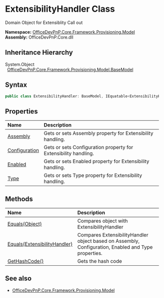 # ExtensibilityHandler Class
 Domain Object for Extensiblity Call out   

**Namespace:** [OfficeDevPnP.Core.Framework.Provisioning.Model](OfficeDevPnP.Core.Framework.Provisioning.Model.md)  
**Assembly:** OfficeDevPnP.Core.dll  
## Inheritance Hierarchy
System.Object  
&ensp;[OfficeDevPnP.Core.Framework.Provisioning.Model.BaseModel](OfficeDevPnP.Core.Framework.Provisioning.Model.BaseModel.md)  
## Syntax
```C#
public class ExtensibilityHandler: BaseModel, IEquatable<ExtensibilityHandler>
```
## Properties
|**Name**|**Description**|
|:-----|:-----|
| [Assembly](OfficeDevPnP.Core.Framework.Provisioning.Model.ExtensibilityHandler.Assembly.md) | Gets or sets Assembly property for Extensibility handling.
| [Configuration](OfficeDevPnP.Core.Framework.Provisioning.Model.ExtensibilityHandler.Configuration.md) | Gets or sets Configuration property for Extensibility handling.
| [Enabled](OfficeDevPnP.Core.Framework.Provisioning.Model.ExtensibilityHandler.Enabled.md) | Gets or sets Enabled property for Extensibility handling.
| [Type](OfficeDevPnP.Core.Framework.Provisioning.Model.ExtensibilityHandler.Type.md) | Gets or sets Type property for Extensibility handling.
## Methods
|**Name**|**Description**|
|:-----|:-----|
| [Equals(Object)](OfficeDevPnP.Core.Framework.Provisioning.Model.ExtensibilityHandler.3520ddbb.md) | Compares object with ExtensibilityHandler
| [Equals(ExtensibilityHandler)](OfficeDevPnP.Core.Framework.Provisioning.Model.ExtensibilityHandler.c3f425d0.md) | Compares ExtensibilityHandler object based on Assembly, Configuration, Enabled and Type properties.
| [GetHashCode()](OfficeDevPnP.Core.Framework.Provisioning.Model.ExtensibilityHandler.1c6872bd.md) | Gets the hash code
## See also
- [OfficeDevPnP.Core.Framework.Provisioning.Model](OfficeDevPnP.Core.Framework.Provisioning.Model.md)
